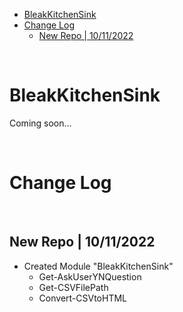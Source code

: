 - [BleakKitchenSink](#bleakkitchensink)
- [Change Log](#change-log)
  - [New Repo | 10/11/2022](#new-repo--10112022)

<br>

# BleakKitchenSink

Coming soon...

<br>

# Change Log

<br>

## New Repo | 10/11/2022

- Created Module "BleakKitchenSink"
  - Get-AskUserYNQuestion
  - Get-CSVFilePath
  - Convert-CSVtoHTML